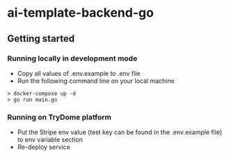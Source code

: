 # ai-template-backend-go

## Getting started 

### Running locally in development mode

- Copy all values of .env.example to .env file
- Run the following command line on your local machine

```shell
> docker-compose up -d
> go run main.go
```

### Running on TryDome platform
- Put the Stripe env value (test key can be found in the .env.example file) to env variable section
- Re-deploy service